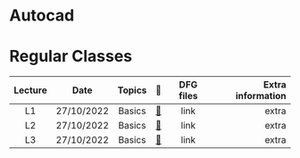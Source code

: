 # Autocad


# **Regular Classes** 
|Lecture|Date|Topics|:link:|DFG files|Extra information|
|:-----:|:------:|:-----:|:-----:|:-----:|-----:|
|L1|27/10/2022|Basics |[:notebook_with_decorative_cover:](https://www.protectedtext.com/autocad21)|link|extra|
|L2|27/10/2022|Basics |[:notebook_with_decorative_cover:](https://www.protectedtext.com/autocad21)|link|extra|
|L3|27/10/2022|Basics |[:notebook_with_decorative_cover:](https://www.protectedtext.com/autocad21)|link|extra|
